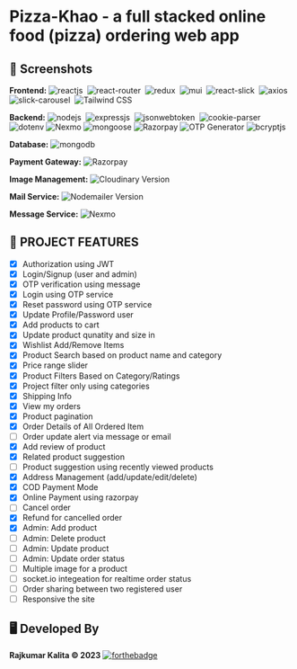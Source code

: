 # Pizza-Khao - a full stacked online food (pizza) ordering web app

## 📜 Screenshots

**Frontend:** 
![reactjs](https://img.shields.io/badge/React-20232A?style=for-the-badge&logo=react&logoColor=61DAFB)&nbsp; ![react-router](https://img.shields.io/badge/React_Router-CA4245?style=for-the-badge&logo=react-router&logoColor=white)&nbsp;
![redux](https://img.shields.io/badge/Redux-593D88?style=for-the-badge&logo=redux&logoColor=white)&nbsp;
![mui](https://img.shields.io/badge/Material--UI-0081CB?style=for-the-badge&logo=material-ui&logoColor=white)&nbsp;
![react-slick](https://img.shields.io/badge/react-slick-f39c12?style=for-the-badge&logo=chartdotjs&logoColor=white)&nbsp;
![axios](https://img.shields.io/badge/Axios-8e44ad?style=for-the-badge&logo=chartdotjs&logoColor=white)&nbsp;
![slick-carousel](https://img.shields.io/badge/slick-carousel-FF6384?style=for-the-badge&logo=chartdotjs&logoColor=white)&nbsp;
![Tailwind CSS](https://img.shields.io/badge/Tailwind%20CSS-v2.2.7-blue)

**Backend:** 
![nodejs](https://img.shields.io/badge/Node.js-43853D?style=for-the-badge&logo=node.js&logoColor=white)&nbsp; ![expressjs](https://img.shields.io/badge/Express.js-000000?style=for-the-badge&logo=express&logoColor=white)&nbsp;
![jsonwebtoken](https://img.shields.io/badge/JWT-000000?style=for-the-badge&logo=JSON%20web%20tokens&logoColor=white)&nbsp; ![cookie-parser](https://img.shields.io/badge/cookie--parser-v1.4.5-blue?logo=npm)
![dotenv](https://img.shields.io/badge/dotenv-v8.2.0-green?logo=dotenv&logoColor=white) ![Nexmo](https://img.shields.io/badge/Nexmo-v2.10.0-7B16FF?logo=nexmo&logoColor=white)
![mongoose](https://img.shields.io/badge/mongoose-v6.1.2-green) ![Razorpay](https://img.shields.io/badge/Razorpay-02042B?style=for-the-badge&logo=razorpay&logoColor=3395FF)
![OTP Generator](https://img.shields.io/badge/OTP%20Generator-v1.0.2-green?logo=Shield.io&logoColor=white) ![bcryptjs](https://img.shields.io/badge/bcryptjs-v2.4.3-green?logo=JavaScript&logoColor=white)

**Database:** 
![mongodb](https://img.shields.io/badge/MongoDB-4EA94B?style=for-the-badge&logo=mongodb&logoColor=white)&nbsp;

**Payment Gateway:** 
![Razorpay](https://img.shields.io/badge/Razorpay-02042B?style=for-the-badge&logo=razorpay&logoColor=3395FF)

**Image Management:** 
![Cloudinary Version](https://img.shields.io/npm/v/cloudinary?label=Cloudinary)

**Mail Service:** 
![Nodemailer Version](https://img.shields.io/npm/v/nodemailer?label=Nodemailer)

**Message Service:** 
![Nexmo](https://img.shields.io/badge/Nexmo-v2.10.0-7B16FF?logo=nexmo&logoColor=white)



## 🚀 PROJECT FEATURES

- [x] Authorization using JWT
- [x] Login/Signup (user and admin)
- [x] OTP verification using message
- [x] Login using OTP service
- [x] Reset password using OTP service
- [x] Update Profile/Password user
- [x] Add products to cart
- [x] Update product qunatity and size in
- [x] Wishlist Add/Remove Items
- [x] Product Search based on product name and category
- [x] Price range slider
- [x] Product Filters Based on Category/Ratings
- [x] Project filter only using categories
- [x] Shipping Info
- [x] View my orders
- [x] Product pagination
- [x] Order Details of All Ordered Item
- [ ] Order update alert via message or email
- [x] Add review of product
- [x] Related product suggestion
- [ ] Product suggestion using recently viewed products
- [x] Address Management (add/update/edit/delete)
- [x] COD Payment Mode
- [x] Online Payment using razorpay
- [ ] Cancel order
- [x] Refund for cancelled order
- [x] Admin: Add product
- [ ] Admin: Delete product
- [ ] Admin: Update product
- [ ] Admin: Update order status
- [ ] Multiple image for a product
- [ ] socket.io integeation for realtime order status
- [ ] Order sharing between two registered user
- [ ] Responsive the site

## 🖥️ Developed By

**Rajkumar Kalita © 2023** [![forthebadge](https://forthebadge.com/images/badges/built-with-love.svg)](https://forthebadge.com)
